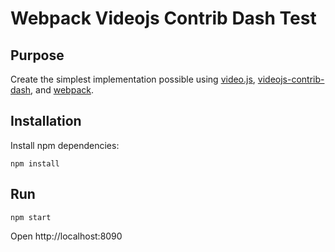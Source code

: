 # Webpack Videojs Contrib Dash Test

## Purpose

Create the simplest implementation possible using [video.js](http://videojs.com/), [videojs-contrib-dash](https://github.com/videojs/videojs-contrib-dash), and [webpack](https://webpack.github.io).

## Installation

Install npm dependencies:

```
npm install
```

## Run

```
npm start
```

Open http://localhost:8090
